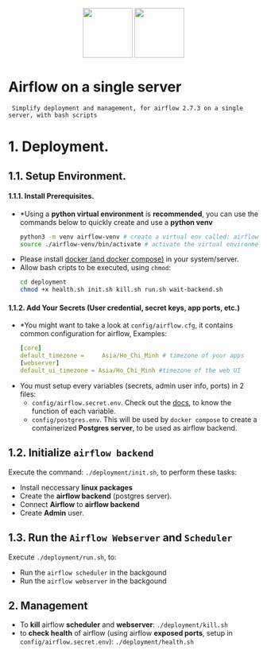 <p style="text-align: center">
<img width="100" src="https://airflow.apache.org/docs/apache-airflow/1.10.11/_images/pin_large.png">
<img width="100" src="https://raw.githubusercontent.com/odb/official-bash-logo/master/assets/Logos/Icons/PNG/512x512.png">
</p>

# Airflow on a single server
     Simplify deployment and management, for airflow 2.7.3 on a single server, with bash scripts
# 1. Deployment.
## 1.1. Setup Environment.
#### 1.1.1. Install Prerequisites.
- *Using a **python virtual environment** is **recommended**, you can use the commands below to quickly create and use a **python venv**
     ```bash
     python3 -m venv airflow-venv # create a virtual env called: airflow-venv
     source ./airflow-venv/bin/activate # activate the virtual environment.
     ```
- Please install [docker (and docker compose)][1] in your system/server.
- Allow bash cripts to be executed, using `chmod`:
     ```bash
     cd deployment
     chmod +x health.sh init.sh kill.sh run.sh wait-backend.sh
     ```
#### 1.1.2. Add Your Secrets (User credential, secret keys, app ports, etc.)
- *You might want to take a look at `config/airflow.cfg`, it contains common configuration for airflow, Examples:
     ```yaml
     [core]
     default_timezone = 	Asia/Ho_Chi_Minh # timezone of your apps
     [webserver]
     default_ui_timezone = Asia/Ho_Chi_Minh #timezone of the web UI
     ```
- You must setup every variables (secrets, admin user info, ports) in 2 files:
     - `config/airflow.secret.env`. Check out the [docs][2], to know the function of each variable.
     - `config/postgres.env`. This will be used by `docker compose` to create a containerized **Postgres server**, to be used as airflow backend.

## 1.2. Initialize `airflow backend`
Execute the command: `./deployment/init.sh`, to perform these tasks:
- Install neccessary **linux packages**
- Create the **airflow backend** (postgres server).
- Connect **Airflow** to **airflow backend**
- Create **Admin** user.

## 1.3. Run the `Airflow Webserver` and `Scheduler`
Execute `./deployment/run.sh`, to:
- Run the `airflow scheduler` in the backgound
- Run the `airflow webserver` in the backgound

## 2. Management
- To **kill** airflow **scheduler** and **webserver**: `./deployment/kill.sh`
- to **check health** of airflow (using airflow **exposed ports**, setup in `config/airflow.secret.env`): `./deployment/health.sh`


[1]:https://docs.docker.com/engine/install/
[2]:https://airflow.apache.org/docs/apache-airflow/stable/configurations-ref.html
